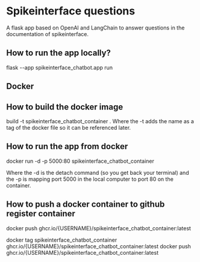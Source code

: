 
# Spikeinterface questions
A flask app based on OpenAI and LangChain to answer questions in the documentation of spikeinterface.

## How to run the app locally?
flask --app spikeinterface_chatbot.app run

## Docker
## How to build the docker image
build -t spikeinterface_chatbot_container .
Where the -t adds the name as a tag of the docker file so it can be referenced later.

## How to run the app from docker
docker run -d -p 5000:80  spikeinterface_chatbot_container

Where the -d is the detach command (so you get back your terminal) and the -p is mapping port 5000 in the local computer to port 80 on the container.

## How to push a docker container to github register container
docker push ghcr.io/{USERNAME}/spikeinterface_chatbot_container:latest

docker tag spikeinterface_chatbot_container ghcr.io/{USERNAME}/spikeinterface_chatbot_container:latest
docker push ghcr.io/{USERNAME}/spikeinterface_chatbot_container:latest

